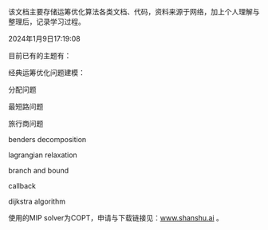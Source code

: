 该文档主要存储运筹优化算法各类文档、代码，资料来源于网络，加上个人理解与整理后，记录学习过程。

2024年1月9日17:19:08

目前已有的主题有：

经典运筹优化问题建模：

分配问题

最短路问题

旅行商问题

benders decomposition

lagrangian relaxation

branch and bound

callback 


dijkstra algorithm




使用的MIP solver为COPT，申请与下载链接见：www.shanshu.ai 。
